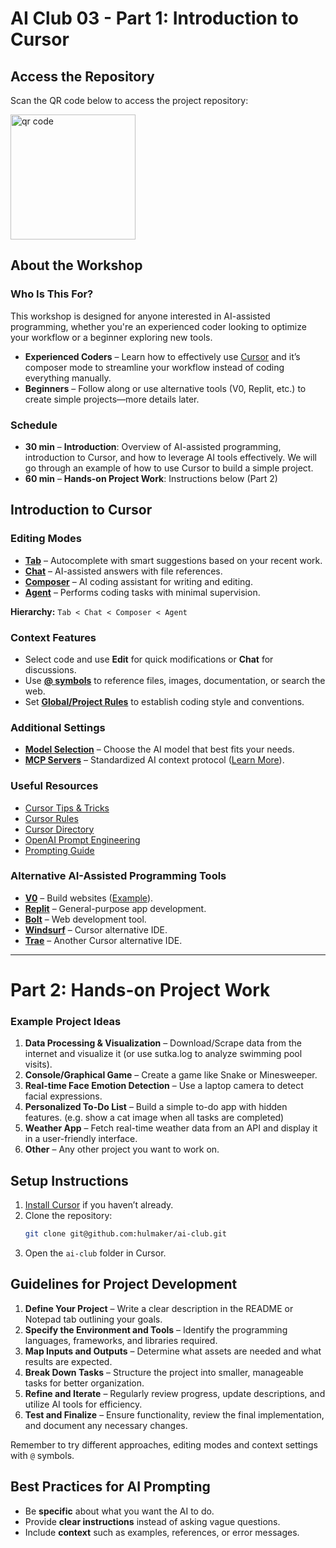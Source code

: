 # AI Club 03 - Part 1: Introduction to Cursor

## Access the Repository

Scan the QR code below to access the project repository:

<img src="https://api.qrserver.com/v1/create-qr-code/?color=000000&amp;bgcolor=FFFFFF&amp;data=https%3A%2F%2Fgithub.com%2Fhulmaker%2Fai-club&amp;qzone=1&amp;margin=0&amp;size=400x400&amp;ecc=L" alt="qr code" width="200"/>

## About the Workshop

### Who Is This For?

This workshop is designed for anyone interested in AI-assisted programming, whether you're an experienced coder looking to optimize your workflow or a beginner exploring new tools.

- **Experienced Coders** – Learn how to effectively use [Cursor](https://www.cursor.com/) and it’s composer mode to streamline your workflow instead of coding everything manually.
- **Beginners** – Follow along or use alternative tools (V0, Replit, etc.) to create simple projects—more details later.

### Schedule

- **30 min** – **Introduction**: Overview of AI-assisted programming, introduction to Cursor, and how to leverage AI tools effectively. We will go through an example of how to use Cursor to build a simple project.
- **60 min** – **Hands-on Project Work**: Instructions below (Part 2)

## Introduction to Cursor

### Editing Modes

- [**Tab**](https://docs.cursor.com/tab/overview) – Autocomplete with smart suggestions based on your recent work.
- [**Chat**](https://docs.cursor.com/chat/overview) – AI-assisted answers with file references.
- [**Composer**](https://docs.cursor.com/composer) – AI coding assistant for writing and editing.
- [**Agent**](https://docs.cursor.com/agent) – Performs coding tasks with minimal supervision.

**Hierarchy:** `Tab < Chat < Composer < Agent`

### Context Features

- Select code and use **Edit** for quick modifications or **Chat** for discussions.
- Use [**@ symbols**](https://docs.cursor.com/context/@-symbols/overview) to reference files, images, documentation, or search the web.
- Set [**Global/Project Rules**](https://docs.cursor.com/context/rules-for-ai) to establish coding style and conventions.

### Additional Settings

- [**Model Selection**](https://docs.cursor.com/settings/models) – Choose the AI model that best fits your needs.
- [**MCP Servers**](https://docs.cursor.com/context/model-context-protocol) – Standardized AI context protocol ([Learn More](https://modelcontextprotocol.io/introduction)).

### Useful Resources

- [Cursor Tips & Tricks](https://youtu.be/A9BiNPf34Z4?si=sIdVXg2vnXbuKwb3)
- [Cursor Rules](https://github.com/PatrickJS/awesome-cursorrules)
- [Cursor Directory](https://cursor.directory)
- [OpenAI Prompt Engineering](https://platform.openai.com/docs/guides/prompt-engineering/strategy-use-external-tools)
- [Prompting Guide](https://www.promptingguide.ai/)

### Alternative AI-Assisted Programming Tools

- [**V0**](https://v0.dev/) – Build websites ([Example](https://v0.dev/chat/rewarding-todo-app-J6E72SnGxUq)).
- [**Replit**](https://replit.com/) – General-purpose app development.
- [**Bolt**](https://bolt.new/) – Web development tool.
- [**Windsurf**](https://codeium.com/windsurf) – Cursor alternative IDE.
- [**Trae**](https://www.trae.ai/) – Another Cursor alternative IDE.


--- 


# Part 2: Hands-on Project Work

### Example Project Ideas
1. **Data Processing & Visualization** – Download/Scrape data from the internet and visualize it (or use sutka.log to analyze swimming pool visits).
2. **Console/Graphical Game** – Create a game like Snake or Minesweeper.
3. **Real-time Face Emotion Detection** – Use a laptop camera to detect facial expressions.
4. **Personalized To-Do List** – Build a simple to-do app with hidden features. (e.g. show a cat image when all tasks are completed)
5. **Weather App** – Fetch real-time weather data from an API and display it in a user-friendly interface.
4. **Other** – Any other project you want to work on.

## Setup Instructions

1. [Install Cursor](https://www.cursor.com/downloads) if you haven’t already.
2. Clone the repository:
   ```sh
   git clone git@github.com:hulmaker/ai-club.git
   ```
3. Open the `ai-club` folder in Cursor.

## Guidelines for Project Development

1. **Define Your Project** – Write a clear description in the README or Notepad tab outlining your goals.
2. **Specify the Environment and Tools** – Identify the programming languages, frameworks, and libraries required.
3. **Map Inputs and Outputs** – Determine what assets are needed and what results are expected.
4. **Break Down Tasks** – Structure the project into smaller, manageable tasks for better organization.
5. **Refine and Iterate** – Regularly review progress, update descriptions, and utilize AI tools for efficiency.
6. **Test and Finalize** – Ensure functionality, review the final implementation, and document any necessary changes.

Remember to try different approaches, editing modes and context settings with `@` symbols.

## Best Practices for AI Prompting

- Be **specific** about what you want the AI to do.
- Provide **clear instructions** instead of asking vague questions.
- Include **context** such as examples, references, or error messages.
